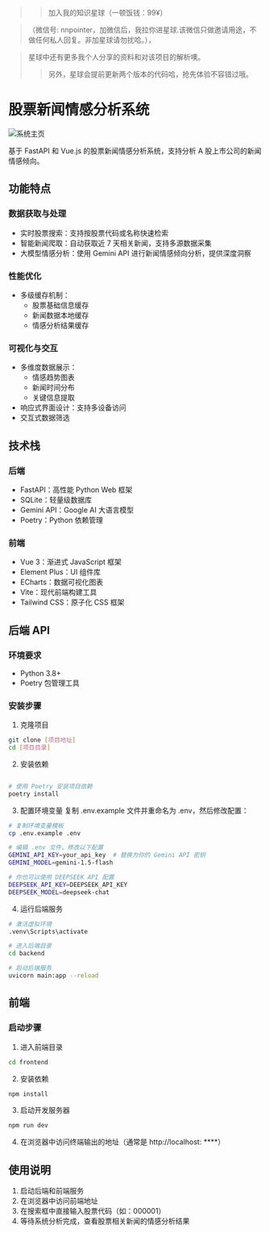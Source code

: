 > > 加入我的知识星球（一顿饭钱：99¥）

>（微信号: nnpointer，加微信后，我拉你进星球.该微信只做邀请用途，不做任何私人回复。非加星球请勿扰哈。），

>星球中还有更多我个人分享的资料和对该项目的解析噢。
> > 另外，星球会提前更新两个版本的代码哈，抢先体验不容错过哦。

# 股票新闻情感分析系统

![系统主页](assets/homepage.png)

基于 FastAPI 和 Vue.js 的股票新闻情感分析系统，支持分析 A 股上市公司的新闻情感倾向。

## 功能特点

### 数据获取与处理

- 实时股票搜索：支持按股票代码或名称快速检索
- 智能新闻爬取：自动获取近 7 天相关新闻，支持多源数据采集
- 大模型情感分析：使用 Gemini API 进行新闻情感倾向分析，提供深度洞察

### 性能优化

- 多级缓存机制：
  - 股票基础信息缓存
  - 新闻数据本地缓存
  - 情感分析结果缓存

### 可视化与交互

- 多维度数据展示：
  - 情感趋势图表
  - 新闻时间分布
  - 关键信息提取
- 响应式界面设计：支持多设备访问
- 交互式数据筛选

## 技术栈

### 后端

- FastAPI：高性能 Python Web 框架
- SQLite：轻量级数据库
- Gemini API：Google AI 大语言模型
- Poetry：Python 依赖管理

### 前端

- Vue 3：渐进式 JavaScript 框架
- Element Plus：UI 组件库
- ECharts：数据可视化图表
- Vite：现代前端构建工具
- Tailwind CSS：原子化 CSS 框架

## 后端 API

### 环境要求

- Python 3.8+
- Poetry 包管理工具

### 安装步骤

1. 克隆项目

```bash
git clone [项目地址]
cd [项目目录]
```

2. 安装依赖

```bash

# 使用 Poetry 安装项目依赖
poetry install
```

3. 配置环境变量
   复制 .env.example 文件并重命名为 .env，然后修改配置：

```bash
# 复制环境变量模板
cp .env.example .env

# 编辑 .env 文件，修改以下配置
GEMINI_API_KEY=your_api_key  # 替换为你的 Gemini API 密钥
GEMINI_MODEL=gemini-1.5-flash

# 你也可以使用 DEEPSEEK API 配置
DEEPSEEK_API_KEY=DEEPSEEK_API_KEY
DEEPSEEK_MODEL=deepseek-chat
```

4. 运行后端服务

```bash
# 激活虚拟环境
.venv\Scripts\activate

# 进入后端目录
cd backend

# 启动后端服务
uvicorn main:app --reload
```

## 前端

### 启动步骤

1. 进入前端目录

```bash
cd frontend
```

2. 安装依赖

```bash
npm install
```

3. 启动开发服务器

```bash
npm run dev
```

4. 在浏览器中访问终端输出的地址（通常是 http://localhost: \*\*\*\*）

## 使用说明

1. 启动后端和前端服务
2. 在浏览器中访问前端地址
3. 在搜索框中直接输入股票代码（如：000001）
4. 等待系统分析完成，查看股票相关新闻的情感分析结果

